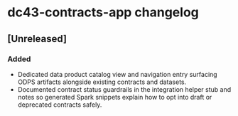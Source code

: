 # dc43-contracts-app changelog

## [Unreleased]
### Added
- Dedicated data product catalog view and navigation entry surfacing ODPS artifacts alongside
  existing contracts and datasets.
- Documented contract status guardrails in the integration helper stub and notes so generated Spark
  snippets explain how to opt into draft or deprecated contracts safely.
